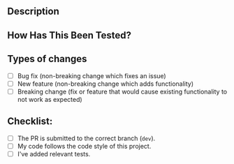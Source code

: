 <!--
MAKE SURE TO READ THE CONTRIBUTING GUIDE BEFORE CREATING A PR
https://github.com/MudBlazor/MudBlazor/blob/dev/CONTRIBUTING.md

Testing sections can be removed for documentation changes
-->

<!-- Provide a general summary of your changes in the Title above -->
<!-- Keep the title short and descriptive, as it will be used as a commit message -->


## Description
<!-- Describe your changes in detail any why -->
<!-- Note any issues that are resolved by this PR -->
<!-- e.g. resolves #1337 or fixes #9310 -->

## How Has This Been Tested?
<!-- All PR's should implement unit tests if possible -->
<!-- Please describe how you tested your changes. -->
<!-- Have you created new tests or updated existing ones? -->
<!-- e.g. unit | visually | none -->

## Types of changes
<!-- What types of changes does your code introduce? Put an `x` in all the boxes that apply: -->
- [ ] Bug fix (non-breaking change which fixes an issue)
- [ ] New feature (non-breaking change which adds functionality)
- [ ] Breaking change (fix or feature that would cause existing functionality to not work as expected)

<!-- If you made any visual changes, provide screenshots of before/after, it its moving parts, please provide high quality gif, wemb or mp4 -->

## Checklist:
<!-- Go over all the following points, and put an `x` in all the boxes that apply. -->
<!-- If you're unsure about any of these, don't hesitate to ask. We're here to help! -->
- [ ] The PR is submitted to the correct branch (`dev`).
- [ ] My code follows the code style of this project.
- [ ] I've added relevant tests.
